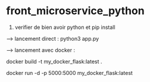 # front_microservice_python

1. verifier de bien avoir python et pip install

--> lancement direct : python3 app.py

--> lancement avec docker :

docker build -t my_docker_flask:latest .

docker run -d -p 5000:5000 my_docker_flask:latest
